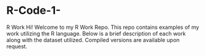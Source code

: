 # R-Code-1-
R Work
Hi! Welcome to my R Work Repo. This repo contains examples of my work utilizing the R language. Below is a brief description of each work along with the dataset utilized. Compiled versions are available upon request.

